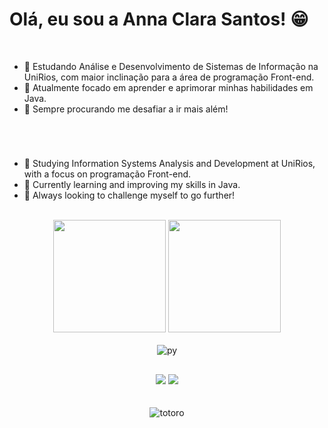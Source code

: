 # Olá, eu sou a Anna Clara Santos! 😁

<br/>

- 🔭 Estudando Análise e Desenvolvimento de Sistemas de Informação na UniRios, com maior inclinação para a área de programação Front-end.
- 🌱 Atualmente focado em aprender e aprimorar minhas habilidades em Java.
- 🚀 Sempre procurando me desafiar a ir mais além!

#

<br/>

- 🔭 Studying Information Systems Analysis and Development at UniRios, with a focus on programação Front-end.
- 🌱 Currently learning and improving my skills in Java.
- 🚀 Always looking to challenge myself to go further!

<br/>

<div align="center">
  <img height="180cm" src="https://github-readme-stats.vercel.app/api?username=RelativeTexar&show_icons=true&theme=slateorange"/>
  <img height="180cm" src="https://github-readme-stats.vercel.app/api/top-langs/?username=RelativeTexar&layout=compact&langs_count=16&theme=slateorange"/>
</div>

<br/>

<div align="center" style="display: inline_block">
  <img align="center" alt="py" src="https://img.shields.io/badge/Python-3776AB?style=for-the-badge&logo=python&logoColor=white" />
</div>

##

<div align="center"> 
  <a href="https://www.instagram.com/_.annaszs._/" target="_blank"><img src="https://img.shields.io/badge/-Instagram-%23E4405F?style=for-the-badge&logo=instagram&logoColor=white" target="_blank"></a>
  <a href="mailto:annaclarasantoscv@gmail.com"><img src="https://img.shields.io/badge/-Gmail-%23333?style=for-the-badge&logo=gmail&logoColor=white" target="_blank"></a>
</div>

<br/>
<br/>

<div align="center">
  <img align="center" alt="totoro" src="https://mir-s3-cdn-cf.behance.net/project_modules/hd/06a22446366801.5851795421436.gif" />
</div>
